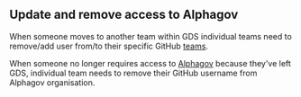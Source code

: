## Update and remove access to Alphagov

When someone moves to another team within GDS individual teams need to remove/add user from/to their specific GitHub [teams][].

When someone no longer requires access to [Alphagov][] because they've left GDS, individual team needs to remove their GitHub username from Alphagov organisation.


[Alphagov]: https://www.github.com/alphagov/
[teams]: https://github.com/orgs/alphagov/teams
